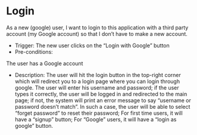 # Login

As a new (google) user, I want to login to this application with a third party account (my Google account) so that I don’t have to make a new account.

- Trigger: The new user clicks on the “Login with Google” button
- Pre-conditions:
  
The user has a Google account

- Description: The user will hit the login button in the top-right corner which will redirect you to a login page where you can login through google. The user will enter his username and password; if the user types it correctly, the user will be logged in and redirected to the main page; if not, the system will print an error message to say “username or password doesn’t match”. In such a case, the user will be able to select “forget password” to reset their password; For first time users, it will have a “signup” button; For “Google” users, it will have a “login as google” button.
